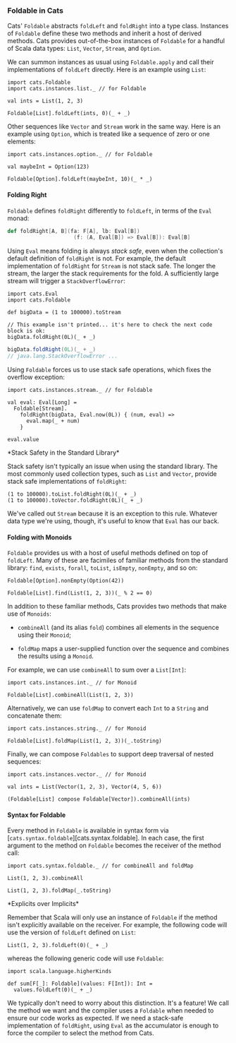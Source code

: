 ### Foldable in Cats

Cats' `Foldable` abstracts `foldLeft` and `foldRight` into a type class.
Instances of `Foldable` define these two methods
and inherit a host of derived methods.
Cats provides out-of-the-box instances of `Foldable`
for a handful of Scala data types:
`List`, `Vector`, `Stream`, and `Option`.

We can summon instances as usual using `Foldable.apply`
and call their implementations of `foldLeft` directly.
Here is an example using `List`:

```tut:book:silent
import cats.Foldable
import cats.instances.list._ // for Foldable

val ints = List(1, 2, 3)
```

```tut:book
Foldable[List].foldLeft(ints, 0)(_ + _)
```

Other sequences like `Vector` and `Stream` work in the same way.
Here is an example using `Option`,
which is treated like a sequence of zero or one elements:

```tut:book:silent
import cats.instances.option._ // for Foldable

val maybeInt = Option(123)
```

```tut:book
Foldable[Option].foldLeft(maybeInt, 10)(_ * _)
```

#### Folding Right

`Foldable` defines `foldRight` differently to `foldLeft`,
in terms of the `Eval` monad:

```scala
def foldRight[A, B](fa: F[A], lb: Eval[B])
                     (f: (A, Eval[B]) => Eval[B]): Eval[B]
```

Using `Eval` means folding is always *stack safe*,
even when the collection's default definition of `foldRight` is not.
For example, the default implementation of `foldRight` for `Stream` is not stack safe.
The longer the stream, the larger the stack requirements for the fold.
A sufficiently large stream will trigger a `StackOverflowError`:

```tut:book:silent
import cats.Eval
import cats.Foldable

def bigData = (1 to 100000).toStream
```

```tut:book:fail:invisible
// This example isn't printed... it's here to check the next code block is ok:
bigData.foldRight(0L)(_ + _)
```

```scala
bigData.foldRight(0L)(_ + _)
// java.lang.StackOverflowError ...
```

Using `Foldable` forces us to use stack safe operations,
which fixes the overflow exception:

```tut:book:silent
import cats.instances.stream._ // for Foldable
```

```tut:book:silent
val eval: Eval[Long] =
  Foldable[Stream].
    foldRight(bigData, Eval.now(0L)) { (num, eval) =>
      eval.map(_ + num)
    }
```

```tut:book
eval.value
```

<div class="callout callout-info">
*Stack Safety in the Standard Library*

Stack safety isn't typically an issue when using the standard library.
The most commonly used collection types, such as `List` and `Vector`,
provide stack safe implementations of `foldRight`:

```tut:book
(1 to 100000).toList.foldRight(0L)(_ + _)
(1 to 100000).toVector.foldRight(0L)(_ + _)
```

We've called out `Stream` because it is an exception to this rule.
Whatever data type we're using, though,
it's useful to know that `Eval` has our back.
</div>

#### Folding with Monoids

`Foldable` provides us with
a host of useful methods defined on top of `foldLeft`.
Many of these are facimiles of familiar methods from the standard library:
`find`, `exists`, `forall`, `toList`, `isEmpty`, `nonEmpty`, and so on:

```tut:book
Foldable[Option].nonEmpty(Option(42))

Foldable[List].find(List(1, 2, 3))(_ % 2 == 0)
```

In addition to these familiar methods,
Cats provides two methods that make use of `Monoids`:

- `combineAll` (and its alias `fold`) combines
  all elements in the sequence using their `Monoid`;

- `foldMap` maps a user-supplied function over the sequence
  and combines the results using a `Monoid`.

For example, we can use `combineAll` to sum over a `List[Int]`:

```tut:book:silent
import cats.instances.int._ // for Monoid
```

```tut:book
Foldable[List].combineAll(List(1, 2, 3))
```

Alternatively, we can use `foldMap`
to convert each `Int` to a `String` and concatenate them:

```tut:book:silent
import cats.instances.string._ // for Monoid
```

```tut:book
Foldable[List].foldMap(List(1, 2, 3))(_.toString)
```

Finally, we can compose `Foldables`
to support deep traversal of nested sequences:

```tut:book:silent
import cats.instances.vector._ // for Monoid

val ints = List(Vector(1, 2, 3), Vector(4, 5, 6))
```

```tut:book
(Foldable[List] compose Foldable[Vector]).combineAll(ints)
```

#### Syntax for Foldable

Every method in `Foldable` is available in syntax form
via [`cats.syntax.foldable`][cats.syntax.foldable].
In each case, the first argument to the method on `Foldable`
becomes the receiver of the method call:

```tut:book:silent
import cats.syntax.foldable._ // for combineAll and foldMap
```

```tut:book
List(1, 2, 3).combineAll

List(1, 2, 3).foldMap(_.toString)
```

<div class="callout callout-info">
*Explicits over Implicits*

Remember that Scala will only use an instance of `Foldable`
if the method isn't explicitly available on the receiver.
For example, the following code will
use the version of `foldLeft` defined on `List`:

```tut:book
List(1, 2, 3).foldLeft(0)(_ + _)
```

whereas the following generic code will use `Foldable`:

```tut:book:silent
import scala.language.higherKinds
```

```tut:book
def sum[F[_]: Foldable](values: F[Int]): Int =
  values.foldLeft(0)(_ + _)
```

We typically don't need to worry about this distinction. It's a feature!
We call the method we want and the compiler uses a `Foldable` when needed
to ensure our code works as expected.
If we need a stack-safe implementation of `foldRight`,
using `Eval` as the accumulator is enough to
force the compiler to select the method from Cats.
</div>
